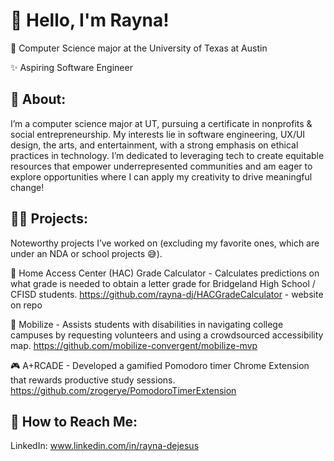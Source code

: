 # 🌺 Hello, I'm Rayna! 
🤘 Computer Science major at the University of Texas at Austin 

✨ Aspiring Software Engineer

## 🧠 About: 
I’m a computer science major at UT, pursuing a certificate in nonprofits & social entrepreneurship. 
My interests lie in software engineering, UX/UI design, the arts, and entertainment, with a strong emphasis on ethical practices in technology. 
I’m dedicated to leveraging tech to create equitable resources that empower underrepresented communities and am eager to explore opportunities 
where I can apply my creativity to drive meaningful change!

## 👩‍💻 Projects:
Noteworthy projects I’ve worked on (excluding my favorite ones, which are under an NDA or school projects 😅). 

🏫 Home Access Center (HAC) Grade Calculator - Calculates predictions on what grade is needed to obtain a letter grade for Bridgeland High School / CFISD students. https://github.com/rayna-dj/HACGradeCalculator - website on repo

📍 Mobilize - Assists students with disabilities in navigating college campuses by requesting volunteers and using a crowdsourced accessibility map. https://github.com/mobilize-convergent/mobilize-mvp

🎮 A+RCADE - Developed a gamified Pomodoro timer Chrome Extension that rewards productive study sessions. https://github.com/zrogerye/PomodoroTimerExtension

## 💌 How to Reach Me:
LinkedIn: www.linkedin.com/in/rayna-dejesus

